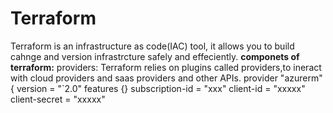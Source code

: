 # Terraform
Terraform is an infrastructure as code(IAC) tool, it allows you to build cahnge and version infrastrcture safely and effeciently.
**componets of terraform:**
providers: Terraform relies on plugins called providers,to ineract with cloud providers and saas providers and other APIs.
provider "azurerm" {
version = "`2.0"
features {}
subscription-id = "xxx"
client-id = "xxxxx"
client-secret = "xxxxx"
